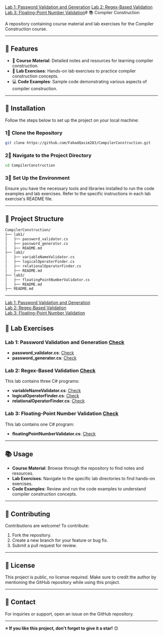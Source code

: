 [Lab 1: Password Validation and Generation](https://github.com/FahadQasim283/CompilerConstruction/tree/main/lab1)
[Lab 2: Regex-Based Validation](https://github.com/FahadQasim283/CompilerConstruction/tree/main/lab2)
[Lab 3: Floating-Point Number Validation](https://github.com/FahadQasim283/CompilerConstruction/tree/main/lab3)# 📚 Compiler Construction

A repository containing course material and lab exercises for the Compiler Construction course.

---

## 👋 Features

- 🔧 **Course Material**: Detailed notes and resources for learning compiler construction.
- 🧪 **Lab Exercises**: Hands-on lab exercises to practice compiler construction concepts.
- 💻 **Code Examples**: Sample code demonstrating various aspects of compiler construction.

---

## 🚀 Installation

Follow the steps below to set up the project on your local machine:

### 1⃣ Clone the Repository

```bash
git clone https://github.com/FahadQasim283/CompilerConstruction.git
```
### 2⃣ Navigate to the Project Directory
```bash
cd CompilerConstruction
```
### 3⃣ Set Up the Environment
Ensure you have the necessary tools and libraries installed to run the code examples and lab exercises. Refer to the specific instructions in each lab exercise's README file.

---

## 📂 Project Structure

```bash
CompilerConstruction/
├── lab1/
│   ├── password_validator.cs
│   ├── password_generator.cs
│   ├── README.md
├── lab2/
│   ├── variableNameValidator.cs
│   ├── logicalOperatorFinder.cs
│   ├── relationalOperatorFinder.cs
│   ├── README.md
├── lab3/
│   ├── floatingPointNumberValidator.cs
│   ├── README.md
├── README.md
```

---

[Lab 1: Password Validation and Generation](https://github.com/FahadQasim283/CompilerConstruction/tree/main/lab1)  
[Lab 2: Regex-Based Validation](https://github.com/FahadQasim283/CompilerConstruction/tree/main/lab2)  
[Lab 3: Floating-Point Number Validation](https://github.com/FahadQasim283/CompilerConstruction/tree/main/lab3)  

## 🧪 Lab Exercises

### Lab 1: Password Validation and Generation [Check](https://github.com/FahadQasim283/CompilerConstruction/tree/main/lab1)

- **password_validator.cs**: [Check](https://github.com/FahadQasim283/CompilerConstruction/blob/main/lab1/password_validator.cs)
- **password_generator.cs**: [Check](https://github.com/FahadQasim283/CompilerConstruction/blob/main/lab1/password_generator.cs)     

### Lab 2: Regex-Based Validation [Check](https://github.com/FahadQasim283/CompilerConstruction/tree/main/lab2)
This lab contains three C# programs:
- **variableNameValidator.cs**: [Check](https://github.com/FahadQasim283/CompilerConstruction/blob/main/lab2/variableNameValidator.cs)
- **logicalOperatorFinder.cs**: [Check](https://github.com/FahadQasim283/CompilerConstruction/blob/main/lab2/logicalOperatorFinder.cs)
- **relationalOperatorFinder.cs**: [Check](https://github.com/FahadQasim283/CompilerConstruction/blob/main/lab2/relationalOperatorFinder.cs)

### Lab 3: Floating-Point Number Validation [Check](https://github.com/FahadQasim283/CompilerConstruction/tree/main/lab3)
This lab contains one C# program:
- **floatingPointNumberValidator.cs**: [Check](https://github.com/FahadQasim283/CompilerConstruction/blob/main/lab3/floatingPointNumberValidator.cs)

---

## 📚 Usage
- **Course Material**: Browse through the repository to find notes and resources.
- **Lab Exercises**: Navigate to the specific lab directories to find hands-on exercises.
- **Code Examples**: Review and run the code examples to understand compiler construction concepts.

---

## 🤝 Contributing
Contributions are welcome! To contribute:
1. Fork the repository.
2. Create a new branch for your feature or bug fix.
3. Submit a pull request for review.

---

## 📝 License
This project is public, no license required. Make sure to credit the author by mentioning the GitHub repository while using this project.

---

## 📧 Contact
For inquiries or support, open an issue on the GitHub repository.

---

**⭐️ If you like this project, don't forget to give it a star!** 😊

